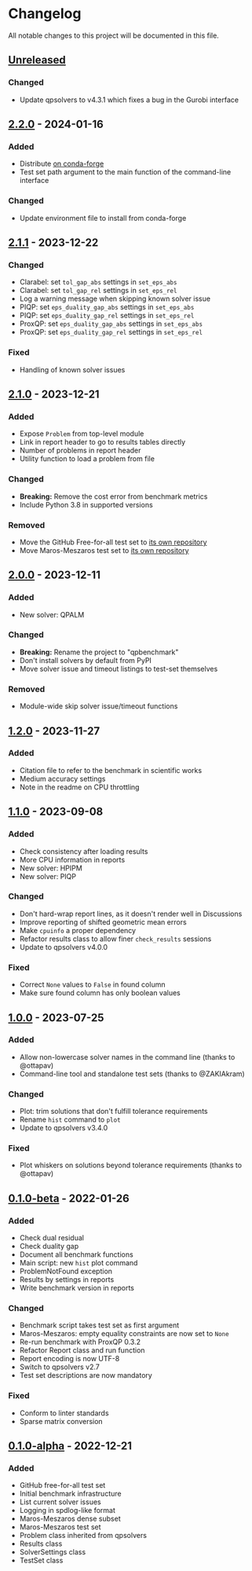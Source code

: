 # Changelog

All notable changes to this project will be documented in this file.

## [Unreleased]

### Changed

* Update qpsolvers to v4.3.1 which fixes a bug in the Gurobi interface

## [2.2.0] - 2024-01-16

### Added

* Distribute [on conda-forge](https://anaconda.org/conda-forge/qpbenchmark)
* Test set path argument to the main function of the command-line interface

### Changed

* Update environment file to install from conda-forge

## [2.1.1] - 2023-12-22

### Changed

* Clarabel: set ``tol_gap_abs`` settings in ``set_eps_abs``
* Clarabel: set ``tol_gap_rel`` settings in ``set_eps_rel``
* Log a warning message when skipping known solver issue
* PIQP: set ``eps_duality_gap_abs`` settings in ``set_eps_abs``
* PIQP: set ``eps_duality_gap_rel`` settings in ``set_eps_rel``
* ProxQP: set ``eps_duality_gap_abs`` settings in ``set_eps_abs``
* ProxQP: set ``eps_duality_gap_rel`` settings in ``set_eps_rel``

### Fixed

* Handling of known solver issues

## [2.1.0] - 2023-12-21

### Added

* Expose `Problem` from top-level module
* Link in report header to go to results tables directly
* Number of problems in report header
* Utility function to load a problem from file

### Changed

* **Breaking:** Remove the cost error from benchmark metrics
* Include Python 3.8 in supported versions

### Removed

* Move the GitHub Free-for-all test set to [its own repository](https://github.com/qpsolvers/free_for_all_qpbenchmark)
* Move Maros-Meszaros test set to [its own repository](https://github.com/qpsolvers/maros_meszaros_qpbenchmark)

## [2.0.0] - 2023-12-11

### Added

* New solver: QPALM

### Changed

* **Breaking:** Rename the project to "qpbenchmark"
* Don't install solvers by default from PyPI
* Move solver issue and timeout listings to test-set themselves

### Removed

* Module-wide skip solver issue/timeout functions

## [1.2.0] - 2023-11-27

### Added

* Citation file to refer to the benchmark in scientific works
* Medium accuracy settings
* Note in the readme on CPU throttling

## [1.1.0] - 2023-09-08

### Added

* Check consistency after loading results
* More CPU information in reports
* New solver: HPIPM
* New solver: PIQP

### Changed

* Don't hard-wrap report lines, as it doesn't render well in Discussions
* Improve reporting of shifted geometric mean errors
* Make `cpuinfo` a proper dependency
* Refactor results class to allow finer `check_results` sessions
* Update to qpsolvers v4.0.0

### Fixed

* Correct `None` values to `False` in found column
* Make sure found column has only boolean values

## [1.0.0] - 2023-07-25

### Added

* Allow non-lowercase solver names in the command line (thanks to @ottapav)
* Command-line tool and standalone test sets (thanks to @ZAKIAkram)

### Changed

* Plot: trim solutions that don't fulfill tolerance requirements
* Rename ``hist`` command to ``plot``
* Update to qpsolvers v3.4.0

### Fixed

* Plot whiskers on solutions beyond tolerance requirements (thanks to @ottapav)

## [0.1.0-beta] - 2022-01-26

### Added

* Check dual residual
* Check duality gap
* Document all benchmark functions
* Main script: new ``hist`` plot command
* ProblemNotFound exception
* Results by settings in reports
* Write benchmark version in reports

### Changed

* Benchmark script takes test set as first argument
* Maros-Meszaros: empty equality constraints are now set to ``None``
* Re-run benchmark with ProxQP 0.3.2
* Refactor Report class and run function
* Report encoding is now UTF-8
* Switch to qpsolvers v2.7
* Test set descriptions are now mandatory

### Fixed

* Conform to linter standards
* Sparse matrix conversion

## [0.1.0-alpha] - 2022-12-21

### Added

- GitHub free-for-all test set
- Initial benchmark infrastructure
- List current solver issues
- Logging in spdlog-like format
- Maros-Meszaros dense subset
- Maros-Meszaros test set
- Problem class inherited from qpsolvers
- Results class
- SolverSettings class
- TestSet class

[unreleased]: https://github.com/qpsolvers/qpbenchmark/compare/v2.2.0...HEAD
[2.2.0]: https://github.com/qpsolvers/qpbenchmark/compare/v2.1.1...v2.2.0
[2.1.1]: https://github.com/qpsolvers/qpbenchmark/compare/v2.1.0...v2.1.1
[2.1.0]: https://github.com/qpsolvers/qpbenchmark/compare/v2.0.0...v2.1.0
[2.0.0]: https://github.com/qpsolvers/qpbenchmark/compare/v1.2.0...v2.0.0
[1.2.0]: https://github.com/qpsolvers/qpbenchmark/compare/v1.1.0...v1.2.0
[1.1.0]: https://github.com/qpsolvers/qpbenchmark/compare/v1.0.0...v1.1.0
[1.0.0]: https://github.com/qpsolvers/qpbenchmark/compare/v0.1.0-beta...v1.0.0
[0.1.0-beta]: https://github.com/qpsolvers/qpbenchmark/compare/v0.1.0-alpha...v0.1.0-beta
[0.1.0-alpha]: https://github.com/qpsolvers/qpbenchmark/releases/tag/v0.1.0-alpha

